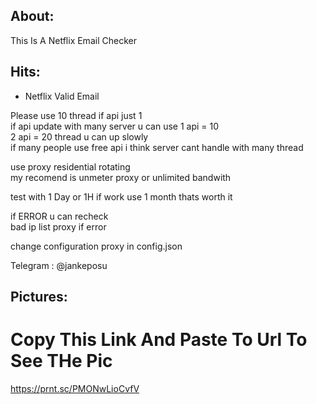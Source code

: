## About:
This Is A Netflix Email Checker

## Hits:
- Netflix Valid Email

Please use 10 thread if api just 1<br>
if api update with many server u can use 1 api = 10<br>
2 api = 20
thread u can up slowly<br>
if many people use free api i think server cant handle with many thread

use proxy residential rotating<br>
my recomend is unmeter proxy or unlimited bandwith

test with 1 Day or 1H if work use 1 month thats worth it

if ERROR u can recheck<br>
bad ip list proxy if error

change configuration proxy in config.json

Telegram : @jankeposu


## Pictures:
# Copy This Link And Paste To Url To See THe Pic
https://prnt.sc/PMONwLioCvfV
